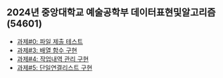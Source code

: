 ## 2024년 중앙대학교 예술공학부 데이터표현및알고리즘(54601)

- [과제#0: 파일 제출 테스트](https://github.com/bluedragonclub/cau-dralg-2024/tree/main/assignment_00)
- [과제#3: 배열 함수 구현](https://github.com/bluedragonclub/cau-dralg-2024/tree/main/assignment_03)
- [과제#4: 작업내역 관리 구현](https://github.com/bluedragonclub/cau-dralg-2024/tree/main/assignment_04)
- [과제#5: 단일연결리스트 구현](https://github.com/bluedragonclub/cau-dralg-2024/tree/main/assignment_05)
